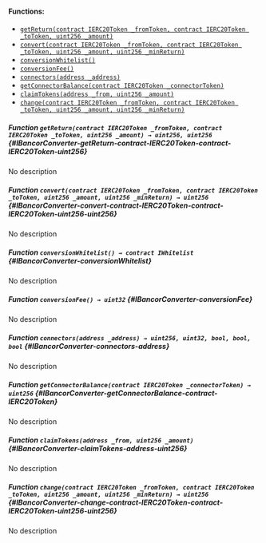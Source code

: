 

#### Functions:
- [`getReturn(contract IERC20Token _fromToken, contract IERC20Token _toToken, uint256 _amount)`](#IBancorConverter-getReturn-contract-IERC20Token-contract-IERC20Token-uint256)
- [`convert(contract IERC20Token _fromToken, contract IERC20Token _toToken, uint256 _amount, uint256 _minReturn)`](#IBancorConverter-convert-contract-IERC20Token-contract-IERC20Token-uint256-uint256)
- [`conversionWhitelist()`](#IBancorConverter-conversionWhitelist)
- [`conversionFee()`](#IBancorConverter-conversionFee)
- [`connectors(address _address)`](#IBancorConverter-connectors-address)
- [`getConnectorBalance(contract IERC20Token _connectorToken)`](#IBancorConverter-getConnectorBalance-contract-IERC20Token)
- [`claimTokens(address _from, uint256 _amount)`](#IBancorConverter-claimTokens-address-uint256)
- [`change(contract IERC20Token _fromToken, contract IERC20Token _toToken, uint256 _amount, uint256 _minReturn)`](#IBancorConverter-change-contract-IERC20Token-contract-IERC20Token-uint256-uint256)


##### Function `getReturn(contract IERC20Token _fromToken, contract IERC20Token _toToken, uint256 _amount) → uint256, uint256` {#IBancorConverter-getReturn-contract-IERC20Token-contract-IERC20Token-uint256}
No description
##### Function `convert(contract IERC20Token _fromToken, contract IERC20Token _toToken, uint256 _amount, uint256 _minReturn) → uint256` {#IBancorConverter-convert-contract-IERC20Token-contract-IERC20Token-uint256-uint256}
No description
##### Function `conversionWhitelist() → contract IWhitelist` {#IBancorConverter-conversionWhitelist}
No description
##### Function `conversionFee() → uint32` {#IBancorConverter-conversionFee}
No description
##### Function `connectors(address _address) → uint256, uint32, bool, bool, bool` {#IBancorConverter-connectors-address}
No description
##### Function `getConnectorBalance(contract IERC20Token _connectorToken) → uint256` {#IBancorConverter-getConnectorBalance-contract-IERC20Token}
No description
##### Function `claimTokens(address _from, uint256 _amount)` {#IBancorConverter-claimTokens-address-uint256}
No description
##### Function `change(contract IERC20Token _fromToken, contract IERC20Token _toToken, uint256 _amount, uint256 _minReturn) → uint256` {#IBancorConverter-change-contract-IERC20Token-contract-IERC20Token-uint256-uint256}
No description

